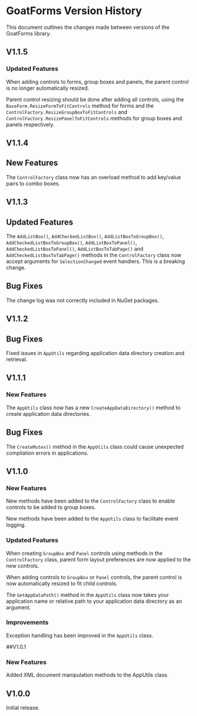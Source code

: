 # GoatForms Version History

This document outlines the changes made between versions of the GoatForms library.

## V1.1.5

### Updated Features

When adding controls to forms, group boxes and panels, the parent control is no longer automatically resized.

Parent control resizing should be done after adding all controls, using the `BaseForm.ResizeFormToFitControls` method for forms and the `ControlFactory.ResizeGroupBoxToFitControls` and `ControlFactory.ResizePanelToFitControls` methods for group boxes and panels respectively.

## V1.1.4

## New Features

The `ControlFactory` class now has an overload method to add key/value pairs to combo boxes.

## V1.1.3

## Updated Features

The `AddListBox()`, `AddCheckedListBox()`, `AddListBoxToGroupBox()`, `AddCheckedListBoxToGroupBox()`, `AddListBoxToPanel()`, `AddCheckedListBoxToPanel()`, `AddListBoxToTabPage()` and `AddCheckedListBoxToTabPage()` methods in the `ControlFactory` class now accept arguments for `SelectionChanged` event handlers. This is a breaking change.

## Bug Fixes

The change log was not correctly included in NuGet packages.

## V1.1.2

## Bug Fixes

Fixed issues in `AppUtils` regarding application data directory creation and retrieval.

## V1.1.1

### New Features

The `AppUtils` class now has a new `CreateAppDataDirectory()` method to create application data directories.

## Bug Fixes

The `CreateMutex()` method in the `AppUtils` class could cause unexpected compilation errors in applications.

## V1.1.0

### New Features

New methods have been added to the `ControlFactory` class to enable controls to be added to group boxes.

New methods have been added to the `AppUtils` class to facilitate event logging.

### Updated Features

When creating `GroupBox` and `Panel` controls using methods in the `ControlFactory` class, parent form layout preferences are now applied to the new controls.

When adding controls to `GroupBox` or `Panel` controls, the parent control is now automatically resized to fit child controls.

The `GetAppDataPath()` method in the `AppUtils` class now takes your application name or relative path to your application data directory as an argument.

### Improvements

Exception handling has been improved in the `AppUtils` class.

##V1.0.1

### New Features

Added XML document manipulation methods to the AppUtils class.

## V1.0.0

Initial release.
